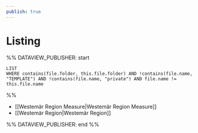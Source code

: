 ```yaml
---
publish: true
---
```


# Listing
 
%% DATAVIEW_PUBLISHER: start
```dataview  
LIST  
WHERE contains(file.folder, this.file.folder) AND !contains(file.name, "TEMPLATE") AND !contains(file.name, "private") AND file.name != this.file.name 
```
%%

- [[Westemär Region Measure|Westemär Region Measure]]
- [[Westemär Region|Westemär Region]]

%% DATAVIEW_PUBLISHER: end %%
